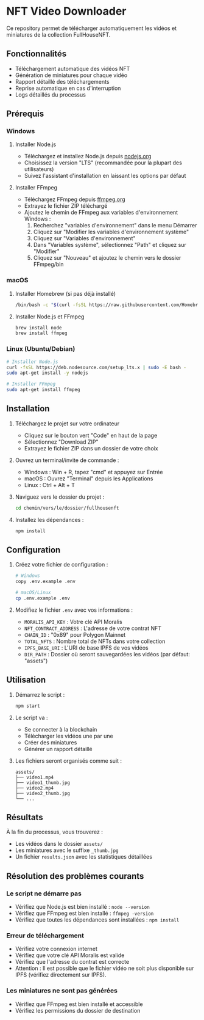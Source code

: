# NFT Video Downloader

Ce repository permet de télécharger automatiquement les vidéos et miniatures de la collection FullHouseNFT.

## Fonctionnalités

- Téléchargement automatique des vidéos NFT
- Génération de miniatures pour chaque vidéo
- Rapport détaillé des téléchargements
- Reprise automatique en cas d'interruption
- Logs détaillés du processus

## Prérequis

### Windows

1. Installer Node.js

   - Téléchargez et installez Node.js depuis [nodejs.org](https://nodejs.org/)
   - Choisissez la version "LTS" (recommandée pour la plupart des utilisateurs)
   - Suivez l'assistant d'installation en laissant les options par défaut

2. Installer FFmpeg
   - Téléchargez FFmpeg depuis [ffmpeg.org](https://ffmpeg.org/download.html)
   - Extrayez le fichier ZIP téléchargé
   - Ajoutez le chemin de FFmpeg aux variables d'environnement Windows :
     1. Recherchez "variables d'environnement" dans le menu Démarrer
     2. Cliquez sur "Modifier les variables d'environnement système"
     3. Cliquez sur "Variables d'environnement"
     4. Dans "Variables système", sélectionnez "Path" et cliquez sur "Modifier"
     5. Cliquez sur "Nouveau" et ajoutez le chemin vers le dossier FFmpeg/bin

### macOS

1. Installer Homebrew (si pas déjà installé)

   ```bash
   /bin/bash -c "$(curl -fsSL https://raw.githubusercontent.com/Homebrew/install/HEAD/install.sh)"
   ```

2. Installer Node.js et FFmpeg
   ```bash
   brew install node
   brew install ffmpeg
   ```

### Linux (Ubuntu/Debian)

```bash
# Installer Node.js
curl -fsSL https://deb.nodesource.com/setup_lts.x | sudo -E bash -
sudo apt-get install -y nodejs

# Installer FFmpeg
sudo apt-get install ffmpeg
```

## Installation

1. Téléchargez le projet sur votre ordinateur

   - Cliquez sur le bouton vert "Code" en haut de la page
   - Sélectionnez "Download ZIP"
   - Extrayez le fichier ZIP dans un dossier de votre choix

2. Ouvrez un terminal/invite de commande :

   - Windows : Win + R, tapez "cmd" et appuyez sur Entrée
   - macOS : Ouvrez "Terminal" depuis les Applications
   - Linux : Ctrl + Alt + T

3. Naviguez vers le dossier du projet :

   ```bash
   cd chemin/vers/le/dossier/fullhousenft
   ```

4. Installez les dépendances :
   ```bash
   npm install
   ```

## Configuration

1. Créez votre fichier de configuration :

   ```bash
   # Windows
   copy .env.example .env

   # macOS/Linux
   cp .env.example .env
   ```

2. Modifiez le fichier `.env` avec vos informations :
   - `MORALIS_API_KEY` : Votre clé API Moralis
   - `NFT_CONTRACT_ADDRESS` : L'adresse de votre contrat NFT
   - `CHAIN_ID` : "0x89" pour Polygon Mainnet
   - `TOTAL_NFTS` : Nombre total de NFTs dans votre collection
   - `IPFS_BASE_URI` : L'URI de base IPFS de vos vidéos
   - `DIR_PATH` : Dossier où seront sauvegardées les vidéos (par défaut: "assets")

## Utilisation

1. Démarrez le script :

   ```bash
   npm start
   ```

2. Le script va :

   - Se connecter à la blockchain
   - Télécharger les vidéos une par une
   - Créer des miniatures
   - Générer un rapport détaillé

3. Les fichiers seront organisés comme suit :
   ```
   assets/
   ├── video1.mp4
   ├── video1_thumb.jpg
   ├── video2.mp4
   ├── video2_thumb.jpg
   └── ...
   ```

## Résultats

À la fin du processus, vous trouverez :

- Les vidéos dans le dossier `assets/`
- Les miniatures avec le suffixe `_thumb.jpg`
- Un fichier `results.json` avec les statistiques détaillées

## Résolution des problèmes courants

### Le script ne démarre pas

- Vérifiez que Node.js est bien installé : `node --version`
- Vérifiez que FFmpeg est bien installé : `ffmpeg -version`
- Vérifiez que toutes les dépendances sont installées : `npm install`

### Erreur de téléchargement

- Vérifiez votre connexion internet
- Vérifiez que votre clé API Moralis est valide
- Vérifiez que l'adresse du contrat est correcte
- Attention : Il est possible que le fichier vidéo ne soit plus disponible sur IPFS (vérifiez directement sur IPFS).

### Les miniatures ne sont pas générées

- Vérifiez que FFmpeg est bien installé et accessible
- Vérifiez les permissions du dossier de destination
